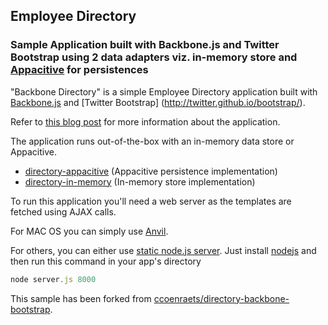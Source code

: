 ## Employee Directory ##

### Sample Application built with Backbone.js and Twitter Bootstrap using 2 data adapters viz. in-memory store and [Appacitive](http://www.appacitive.com) for persistences ###

"Backbone Directory" is a simple Employee Directory application built with [Backbone.js](http://backbonejs.org) and [Twitter Bootstrap] (http://twitter.github.io/bootstrap/).

Refer to [this blog post]() for more information about the application.

The application runs out-of-the-box with an in-memory data store or Appacitive.

- [directory-appacitive](https://github.com/chiragsanghvi/employee-directory/tree/master/js/models/model-appacitive-com.js) (Appacitive persistence implementation)
- [directory-in-memory](https://github.com/chiragsanghvi/employee-directory/tree/master/js/models/model-in-memory.js) (In-memory store implementation)

To run this application you'll need a web server as the templates are fetched using AJAX calls. 

For MAC OS you can simply use [Anvil](http://anvilformac.com/). 

For others, you can either use [static node.js server](https://gist.github.com/rpflorence/701407). Just install [nodejs](http://nodejs.org) and then run this command in your app's directory

```javascript
node server.js 8000
```

This sample has been forked from [ccoenraets/directory-backbone-bootstrap](https://github.com/ccoenraets/directory-backbone-bootstrap).
